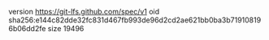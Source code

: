 version https://git-lfs.github.com/spec/v1
oid sha256:e144c82dde32fc831d467fb993de96d2cd2ae621bb0ba3b719108196b06dd2fe
size 19496
